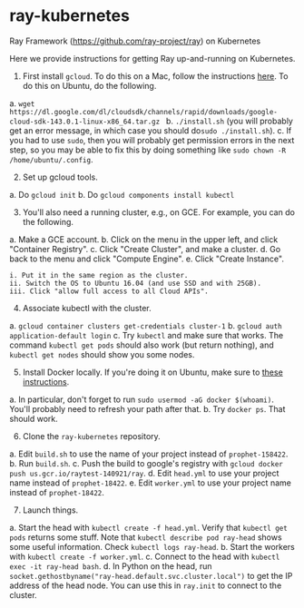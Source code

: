 # ray-kubernetes
Ray Framework (https://github.com/ray-project/ray) on Kubernetes

Here we provide instructions for getting Ray up-and-running on Kubernetes.

1. First install `gcloud`. To do this on a Mac, follow the instructions
[here](https://cloud.google.com/sdk/docs/quickstart-mac-os-x). To do this on
Ubuntu, do the following.

  a. `wget https://dl.google.com/dl/cloudsdk/channels/rapid/downloads/google-cloud-sdk-143.0.1-linux-x86_64.tar.gz `
  b. `./install.sh` (you will probably get an error message, in which case you
     should do`sudo ./install.sh`).
  c. If you had to use `sudo`, then you will probably get permission errors in
     the next step, so you may be able to fix this by doing something like
     `sudo chown -R /home/ubuntu/.config`.

2. Set up gcloud tools.

  a. Do `gcloud init`
  b. Do `gcloud components install kubectl`

3. You'll also need a running cluster, e.g., on GCE. For example, you can do the
   following.

  a. Make a GCE account.
  b. Click on the menu in the upper left, and click "Container Registry".
  c. Click "Create Cluster", and make a cluster.
  d. Go back to the menu and click "Compute Engine".
  e. Click "Create Instance".

    i. Put it in the same region as the cluster.
    ii. Switch the OS to Ubuntu 16.04 (and use SSD and with 25GB).
    iii. Click "allow full access to all Cloud APIs".

4. Associate kubectl with the cluster.

  a. `gcloud container clusters get-credentials cluster-1`
  b. `gcloud auth application-default login`
  c. Try `kubectl` and make sure that works. The command `kubectl get pods`
     should also work (but return nothing), and `kubectl get nodes` should show
     you some nodes.

5. Install Docker locally. If you're doing it on Ubuntu, make sure to
   [these instructions](https://www.digitalocean.com/community/tutorials/how-to-install-and-use-docker-on-ubuntu-16-04).

  a. In particular, don't forget to run `sudo usermod -aG docker $(whoami)`.
     You'll probably need to refresh your path after that.
  b. Try `docker ps`. That should work.

6. Clone the `ray-kubernetes` repository.

  a. Edit `build.sh` to use the name of your project instead of
     `prophet-158422`.
  b. Run `build.sh`.
  c. Push the build to google's registry with
     `gcloud docker push us.gcr.io/raytest-140921/ray`.
  d. Edit `head.yml` to use your project name instead of `prophet-18422`.
  e. Edit `worker.yml` to use your project name instead of `prophet-18422`.

7. Launch things.

  a. Start the head with `kubectl create -f head.yml`. Verify that
     `kubectl get pods` returns some stuff. Note that
     `kubectl describe pod ray-head` shows some useful information. Check
     `kubectl logs ray-head`.
  b. Start the workers with `kubectl create -f worker.yml`.
  c. Connect to the head with `kubectl exec -it ray-head bash`.
  d. In Python on the head, run
     `socket.gethostbyname("ray-head.default.svc.cluster.local")` to get the
     IP address of the head node. You can use this in `ray.init` to connect to
     the cluster.
